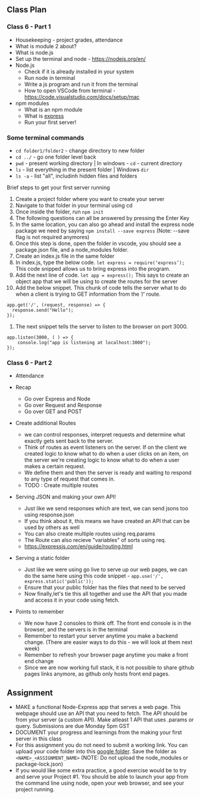 ## Class Plan

### Class 6 - Part 1
* Housekeeping - project grades, attendance
* What is module 2 about?
* What is node.js
* Set up the terminal and node - https://nodejs.org/en/
* Node.js
  * Check if it is already installed in your system
  * Run node in terminal
  * Write a js program and run it from the terminal
  * How to open VSCode from terminal - https://code.visualstudio.com/docs/setup/mac
* npm modules
  * What is an npm module
  * What is [express](https://www.npmjs.com/package/express) 
  * Run your first server!   

### Some terminal commands
* `cd folder1/folder2` - change directory to new folder
* `cd ../` - go one folder level back
* `pwd` - present working directory | In windows - `cd` - current directory
* `ls` - list everything in the present folder | Windows `dir`
* `ls -a` - list "all", includinh hidden files and folders

Brief steps to get your first server running
1. Create a project folder where you want to create your server
2. Navigate to that folder in your terminal using cd
3. Once inside the folder, run `npm init`
4. The following questions can all be answered by pressing the Enter Key
5. In the same location, you can also go ahead and install the express node package we need by saying `npm install --save express` (Note: --save flag is not required anymores)
6. Once this step is done, open the folder in vscode, you should see a package.json file, and a node_modules folder.
7. Create an index.js file in the same folder
8. In index.js, type the below code.
  `let express = require(‘express’);`
  This code snipped allows us to bring express into the program.
1. Add the next line of code. 
  `let app = express();`
  This says to create an object app that we will be using to create the routes for the server
1. Add the below snippet. This chunk of code tells the server what to do when a client is trying to GET information from the ‘/’ route.
```
app.get('/', (request, response) => {
  response.send("Hello");
});
```
1. The next snippet tells the server to listen to the browser on port 3000.
```
app.listen(3000, ( ) => {
    console.log("app is listening at localhost:3000");
});
```

### Class 6 - Part 2
* Attendance
* Recap
  * Go over Express and Node
  * Go over Request and Response
  * Go over GET and POST

* Create additional Routes 
  * we can control responses, interpret requests and determine what exactly gets sent back to the server. 
  * Think of routes as event listeners on the server. If on the client we created logic to know what to do when a user clicks on an item, on the server we're creating logic to know what to do when a user makes a certain request. 
  * We define them and then the server is ready and waiting to respond to any type of request that comes in.
  * TODO : Create multiple routes

* Serving JSON and making your own API!
  * Just like we send responses which are text, we can send jsons too using response.json
  * If you think about it, this means we have created an API that can be used by others as well
  * You can also create multiple routes using req.params 
  * The Route can also recieve "variables" of sorts using req.
  * https://expressjs.com/en/guide/routing.html

* Serving a static folder
  * Just like we were using go live to serve up our web pages, we can do the same here using this code snippet - `app.use('/', express.static('public'));`
  * Ensure that your public folder has the files that need to be served
  * Now finally,let's tie this all together and use the API that you made and access it in your code using fetch.

* Points to remember
  * We now have 2 consoles to think off. The front end console is in the browser, and the servers is in the terminal
  * Remember to restart your server anytime you make a backend change. (There are easier ways to do this - we will look at them next week) 
  * Remember to refresh your browser page anytime you make a front end change
  * Since we are now working full stack, it is not possible to share github pages links anymore, as github only hosts front end pages. 


## Assignment
* MAKE a functional Node-Express app that serves a web page. This webpage should use an API that you need to fetch. The API should be from your server (a custom API). Make atleast 1 API that uses .params or query. Submissions are due Monday 5pm GST
* DOCUMENT your progress and learnings from the making your first server in this class
* For this assignment you do not need to submit a working link. You can upload your code folder into this [google folder](https://drive.google.com/drive/u/1/folders/1lUJhZ429SsJen5aAaud_z5xPgo-I8nOE). 
Save the folder as `<NAME>_<ASSIGNMENT_NAME>` (NOTE: Do not upload the node_modules or package-lock.json)
* If you would like some extra practice, a good exercise would be to try and serve your Project #1. You should be able to launch your app from the command line using node, open your web browser, and see your project running.


 


